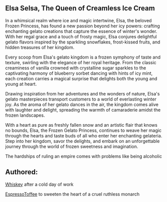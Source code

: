 ## Elsa Selsa, The Queen of Creamless Ice Cream


In a whimsical realm where ice and magic intertwine, Elsa, the beloved Frozen Princess, has found a new passion beyond her icy powers: crafting enchanting gelato creations that capture the essence of winter's wonder. With her regal grace and a touch of frosty magic, Elsa conjures delightful gelato flavors inspired by the sparkling snowflakes, frost-kissed fruits, and hidden treasures of her kingdom.

Every scoop from Elsa's gelato kingdom is a frozen symphony of taste and texture, swirling with the elegance of her royal heritage. From the classic creaminess of vanilla crowned with crystalline sugar sparkles to the captivating harmony of blueberry sorbet dancing with hints of icy mint, each creation carries a magical surprise that delights both the young and young at heart.

Drawing inspiration from her adventures and the wonders of nature, Elsa's gelato masterpieces transport customers to a world of everlasting winter joy. As the aroma of her gelato dances in the air, the kingdom comes alive with laughter and delight, spreading the warmth of camaraderie amidst the frozen landscapes.

With a heart as pure as freshly fallen snow and an artistic flair that knows no bounds, Elsa, the Frozen Gelato Princess, continues to weave her magic through the hearts and taste buds of all who enter her enchanting gelateria. Step into her kingdom, savor the delights, and embark on an unforgettable journey through the world of frozen sweetness and imagination.

The hardships of ruling an empire comes with problems like being alcoholic

## Authored:

[Whiskey](../flavors/Whiskey.md) after a cold day of work

[EspressoToffee](../flavors/EspressoToffeeCrunch.md) to sweeten the heart of a cruel ruthless monarch